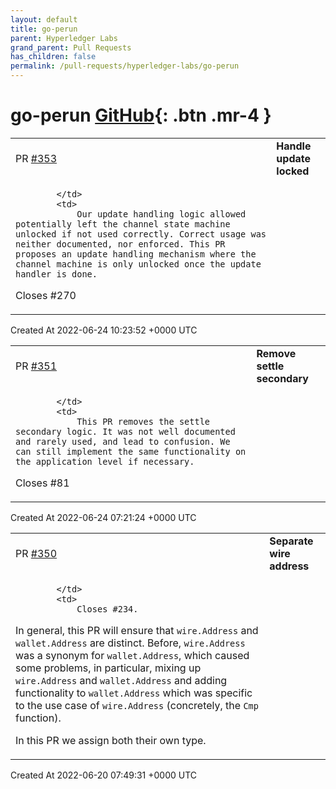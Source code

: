 ```yaml
---
layout: default
title: go-perun
parent: Hyperledger Labs
grand_parent: Pull Requests
has_children: false
permalink: /pull-requests/hyperledger-labs/go-perun
---
```


# go-perun <span class="fs-3 right-align">[GitHub](https://github.com/hyperledger-labs/go-perun){: .btn .mr-4 }</span>


<div>
    <table>
        <tr>
            <td>
                PR <a href="https://github.com/hyperledger-labs/go-perun/pull/353" class=".btn">#353</a>
            </td>
            <td>
                <b>
                    Handle update locked
                </b>
            </td>
        </tr>
        <tr>
            <td>
                
            </td>
            <td>
                Our update handling logic allowed potentially left the channel state machine unlocked if not used correctly. Correct usage was neither documented, nor enforced. This PR proposes an update handling mechanism where the channel machine is only unlocked once the update handler is done.

Closes #270 
            </td>
        </tr>
    </table>
    <div class="right-align">
        Created At 2022-06-24 10:23:52 +0000 UTC
    </div>
</div>

<div>
    <table>
        <tr>
            <td>
                PR <a href="https://github.com/hyperledger-labs/go-perun/pull/351" class=".btn">#351</a>
            </td>
            <td>
                <b>
                    Remove settle secondary
                </b>
            </td>
        </tr>
        <tr>
            <td>
                
            </td>
            <td>
                This PR removes the settle secondary logic. It was not well documented and rarely used, and lead to confusion. We can still implement the same functionality on the application level if necessary.

Closes #81 
            </td>
        </tr>
    </table>
    <div class="right-align">
        Created At 2022-06-24 07:21:24 +0000 UTC
    </div>
</div>

<div>
    <table>
        <tr>
            <td>
                PR <a href="https://github.com/hyperledger-labs/go-perun/pull/350" class=".btn">#350</a>
            </td>
            <td>
                <b>
                    Separate wire address
                </b>
            </td>
        </tr>
        <tr>
            <td>
                
            </td>
            <td>
                Closes #234.

In general, this PR will ensure that `wire.Address` and `wallet.Address` are distinct. Before, `wire.Address` was a synonym for `wallet.Address`, which caused some problems, in particular, mixing up `wire.Address` and `wallet.Address` and adding functionality to `wallet.Address` which was specific to the use case of `wire.Address` (concretely, the `Cmp` function).

In this PR we assign both their own type.
            </td>
        </tr>
    </table>
    <div class="right-align">
        Created At 2022-06-20 07:49:31 +0000 UTC
    </div>
</div>

